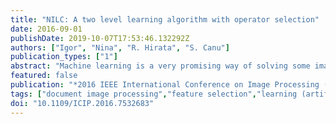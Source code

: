 ```yaml
---
title: "NILC: A two level learning algorithm with operator selection"
date: 2016-09-01
publishDate: 2019-10-07T17:53:46.132292Z
authors: ["Igor", "Nina", "R. Hirata", "S. Canu"]
publication_types: ["1"]
abstract: "Machine learning is a very promising way of solving some image processing tasks. However, existing approaches fails at integrating feature selection within the learning task. This paper introduces a new two stage learning algorithm called near infinitely linear combination (NILC) that performs at the same time variable selection and error minimization. Empirical evidence reported on different document processing tasks shows that our approach significantly outperforms existing approaches."
featured: false
publication: "*2016 IEEE International Conference on Image Processing (ICIP)*"
tags: ["document image processing","feature selection","learning (artificial intelligence)","document processing","error minimization","time variable selection","near infinitely linear combination","feature selection","image processing","machine learning","operator selection","learning algorithm","NILC","Training","Minimization","Image processing","Optimization","Computational efficiency","Estimation","Manuals","Window determination","image operator learning","machine learning","image processing"]
doi: "10.1109/ICIP.2016.7532683"
---
```


